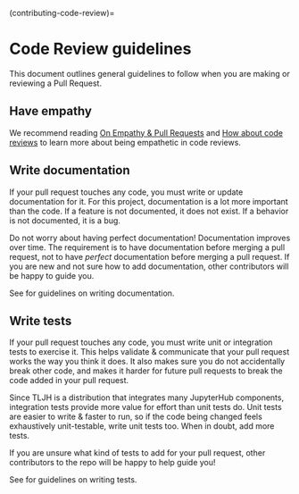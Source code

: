 (contributing-code-review)=

# Code Review guidelines

This document outlines general guidelines to follow when you are making
or reviewing a Pull Request.

## Have empathy

We recommend reading [On Empathy & Pull Requests](https://slack.engineering/on-empathy-pull-requests-979e4257d158)
and [How about code reviews](https://slack.engineering/how-about-code-reviews-2695fb10d034)
to learn more about being empathetic in code reviews.

## Write documentation

If your pull request touches any code, you must write or update documentation
for it. For this project, documentation is a lot more important than the code.
If a feature is not documented, it does not exist. If a behavior is not documented,
it is a bug.

Do not worry about having perfect documentation! Documentation improves over
time. The requirement is to have documentation before merging a pull request,
not to have _perfect_ documentation before merging a pull request. If you
are new and not sure how to add documentation, other contributors will
be happy to guide you.

See [](/contributing/docs) for guidelines on writing documentation.

## Write tests

If your pull request touches any code, you must write unit or integration tests
to exercise it. This helps validate & communicate that your pull request works
the way you think it does. It also makes sure you do not accidentally break
other code, and makes it harder for future pull requests to break the code
added in your pull request.

Since TLJH is a distribution that integrates many JupyterHub components,
integration tests provide more value for effort than unit tests do. Unit
tests are easier to write & faster to run, so if the code being changed
feels exhaustively unit-testable, write unit tests too. When in doubt,
add more tests.

If you are unsure what kind of tests to add for your pull request, other
contributors to the repo will be happy to help guide you!

See [](/contributing/tests) for guidelines on writing tests.

